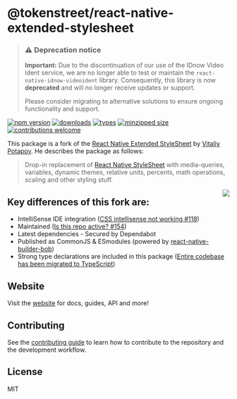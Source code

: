 # @tokenstreet/react-native-extended-stylesheet

> ### :warning: Deprecation notice
>
> **Important:** Due to the discontinuation of our use of the IDnow Video Ident service, we are no longer able to test or maintain the `react-native-idnow-videoident` library. Consequently, this library is now **deprecated** and will no longer receive updates or support.
>
> Please consider migrating to alternative solutions to ensure ongoing functionality and support.

[![npm version](https://badgen.net/npm/v/@tokenstreet/react-native-extended-stylesheet)](https://www.npmjs.com/package/@tokenstreet/react-native-extended-stylesheet)
[![downloads](https://badgen.net/npm/dm/@tokenstreet/react-native-extended-stylesheet)](https://www.npmjs.com/package/@tokenstreet/react-native-extended-stylesheet)
[![types](https://badgen.net/npm/types/@tokenstreet/react-native-extended-stylesheet)](https://www.npmjs.com/package/@tokenstreet/react-native-extended-stylesheet)
[![minzipped size](https://badgen.net/bundlephobia/minzip/@tokenstreet/react-native-extended-stylesheet)](https://bundlephobia.com/result?p=@tokenstreet/react-native-extended-stylesheet@latest)
[![contributions welcome](https://img.shields.io/badge/contributions-welcome-brightgreen.svg?style=flat)](https://github.com/tokenstreet-tech/react-native-extended-stylesheet/issues?q=is%3Aissue+is%3Aopen+label%3A%22help+wanted%22)

This package is a fork of the [React Native Extended StyleSheet](https://github.com/vitalets/react-native-extended-stylesheet) by [Vitaliy Potapov](https://github.com/vitalets). He describes the package as follows:

> Drop-in replacement of [React Native StyleSheet](https://reactnative.dev/docs/stylesheet.html) with media-queries, variables, dynamic themes, relative units, percents, math operations, scaling and other styling stuff.

<img align="right" src="https://cloud.githubusercontent.com/assets/1473072/26778748/49c190be-49eb-11e7-83a1-b06372df8d85.png" />

## Key differences of this fork are:

-   IntelliSense IDE integration ([CSS intellisense not working #118](https://github.com/vitalets/react-native-extended-stylesheet/issues/118))
-   Maintained ([Is this repo active? #154](https://github.com/vitalets/react-native-extended-stylesheet/issues/154))
-   Latest dependencies - Secured by Dependabot
-   Published as CommonJS & ESmodules (powered by [react-native-builder-bob](https://github.com/callstack/react-native-builder-bob))
-   Strong type declarations are included in this package ([Entire codebase has been migrated to TypeScript](https://github.com/tokenstreet-tech/react-native-extended-stylesheet/releases/tag/v0.14.0))

## Website

Visit the [website](https://tokenstreet-tech.github.io/react-native-extended-stylesheet/) for docs, guides, API and more!

## Contributing

See the [contributing guide](https://tokenstreet-tech.github.io/react-native-extended-stylesheet/docs/contributing) to learn how to contribute to the repository and the development workflow.

## License

MIT
